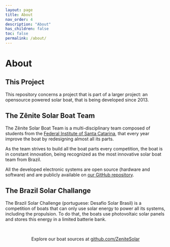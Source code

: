 ```yaml
---
layout: page
title: About
nav_order: 4
description: "About"
has_children: false
toc: false
permalink: /about/
---
```


# About

## This Project

This repository concerns a project that is part of a larger project: an opensource powered solar boat, that is being developed since 2013.

## The Zênite Solar Boat Team

The Zênite Solar Boat Team is a multi-disciplinary team composed of students from the [Federal Institute of Santa Catarina](https://www.ifsc.edu.br/about-ifsc), that every year improve the boat by redesigning almost all its parts.

As the team strives to build all the boat parts every competition, the boat is in constant innovation, being recognized as the most innovative solar boat team from Brazil. 

All the developed electronic systems are open source (hardware and software) and are publicly available on [our GitHub repository](https://github.com/ZeniteSolar).

## The Brazil Solar Challange

The Brazil Solar Challenge (portuguese: Desafio Solar Brasil) is a competition of boats that can only use solar energy to power all its systems, including the propulsion. To do that, the boats use photovoltaic solar panels and stores this energy in a limited batterie bank.

<br/>
<p align="center">Explore our boat sources at <a href="https://github.com/ZeniteSolar" target="_blank">github.com/ZeniteSolar</a></p>
